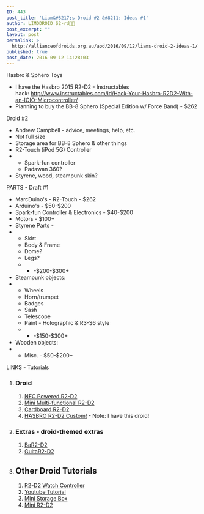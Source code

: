 ```yaml
---
ID: 443
post_title: 'Liam&#8217;s Droid #2 &#8211; Ideas #1'
author: LIMODROID S2-rd🔭🔬
post_excerpt: ""
layout: post
permalink: >
  http://allianceofdroids.org.au/aod/2016/09/12/liams-droid-2-ideas-1/
published: true
post_date: 2016-09-12 14:28:03
---
```

<div>Hasbro &amp; Sphero Toys</div>
<ul>
 	<li>I have the Hasbro 2015 R2-D2 - Instructables hack: <a href="http://www.instructables.com/id/Hack-Your-Hasbro-R2D2-With-an-IOIO-Microcontroller/">http://www.instructables.com/id/Hack-Your-Hasbro-R2D2-With-an-IOIO-Microcontroller/</a></li>
 	<li>Planning to buy the BB-8 Sphero (Special Edition w/ Force Band) - $262</li>
</ul>
<div>Droid #2</div>
<ul>
 	<li>Andrew Campbell - advice, meetings, help, etc.</li>
 	<li>Not full size</li>
 	<li>Storage area for BB-8 Sphero &amp; other things</li>
 	<li>R2-Touch (iPod 5G) Controller</li>
 	<li>
<ul>
 	<li>Spark-fun controller</li>
 	<li>Padawan 360?</li>
</ul>
</li>
 	<li>Styrene, wood, steampunk skin?</li>
</ul>
<div>PARTS - Draft #1</div>
<ul>
 	<li>MarcDuino's - R2-Touch - $262</li>
 	<li>Arduino's - $50-$200</li>
 	<li>Spark-fun Controller &amp; Electronics - $40-$200</li>
 	<li>Motors - $100+</li>
 	<li>Styrene Parts -</li>
 	<li>
<ul>
 	<li>Skirt</li>
 	<li>Body &amp; Frame</li>
 	<li>Dome?</li>
 	<li>Legs?</li>
 	<li>
<ul>
 	<li>-$200-$300+</li>
</ul>
</li>
</ul>
</li>
 	<li>Steampunk objects:</li>
 	<li>
<ul>
 	<li>Wheels</li>
 	<li>Horn/trumpet</li>
 	<li>Badges</li>
 	<li>Sash</li>
 	<li>Telescope</li>
 	<li>Paint - Holographic &amp; R3-S6 style</li>
 	<li>
<ul>
 	<li>-$150-$300+</li>
</ul>
</li>
</ul>
</li>
 	<li>Wooden objects:</li>
 	<li>
<ul>
 	<li>Misc. - $50-$200+</li>
</ul>
</li>
</ul>
<div>LINKS - Tutorials</div>
<ol>
 	<li>
<h3>Droid</h3>
<ol>
 	<li><a href="http://www.instructables.com/id/NFC-powered-R2-D2/" target="_blank">NFC Powered R2-D2</a></li>
 	<li><a href="http://www.instructables.com/id/Astromech-Droid-Based-on-R2-D2/" target="_blank">Mini Multi-functional R2-D2</a></li>
 	<li><a href="http://www.instructables.com/id/R2-D2-Astromech-From-Cardboard/" target="_blank">Cardboard R2-D2</a></li>
 	<li><a href="http://www.instructables.com/id/Hack-Your-Hasbro-R2D2-With-an-IOIO-Microcontroller/" target="_blank">HASBRO R2-D2 Custom!</a> - Note: I have this droid!</li>
</ol>
</li>
 	<li>
<h3>Extras - droid-themed extras</h3>
<ol>
 	<li><a href="http://www.instructables.com/id/Build-A-Mobile-Bar-BaR2D2/" target="_blank">BaR2-D2</a></li>
 	<li><a href="http://www.instructables.com/id/GuitarToo-D2-R2-D2-themed-electric-guitar/" target="_blank">GuitaR2-D2</a></li>
</ol>
</li>
 	<li>
<h2>Other Droid Tutorials</h2>
<ol>
 	<li><a href="http://walyou.com/r2-d2-watch-controller/" target="_blank">R2-D2 Watch Controller</a></li>
 	<li><a href="https://www.youtube.com/watch?v=KNSNEbQQ1Z4" target="_blank">Youtube Tutorial</a></li>
 	<li><a href="http://www.filthwizardry.com/2012/01/r2d2-mini-secret-storage-box-from.html" target="_blank">Mini Storage Box</a></li>
 	<li><a href="http://letsmakerobots.com/node/32073" target="_blank">Mini R2-D2</a></li>
</ol>
</li>
</ol>